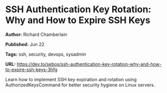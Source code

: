 # SSH Authentication Key Rotation: Why and How to Expire SSH Keys

**Author:** Richard Chamberlain

**Published:** Jun 22

**Tags:** ssh, security, devops, sysadmin

**URL:** https://dev.to/sebos/ssh-authentication-key-rotation-why-and-how-to-expire-ssh-keys-3hfg

Learn how to implement SSH key expiration and rotation using AuthorizedKeysCommand for better security hygiene on Linux servers.
